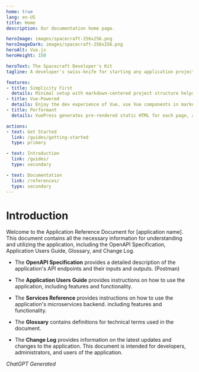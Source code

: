 ```yaml
---
home: true
lang: en-US
title: Home
description: Our documentation home page. 

heroImage: images/spacecraft-256x256.png
heroImageDark: images/spacecraft-256x256.png
heroAlt: Vue.js
heroHeight: 150

heroText: The Spacecraft Developer's Kit
tagline: A developer's swiss-knife for starting any application project off consistently.

features:
- title: Simplicity First
  details: Minimal setup with markdown-centered project structure helps you focus on writing.
- title: Vue-Powered
  details: Enjoy the dev experience of Vue, use Vue components in markdown, and develop custom themes with Vue.
- title: Performant
  details: VuePress generates pre-rendered static HTML for each page, and runs as an SPA once a page is loaded.

actions:
- text: Get Started
  link: /guides/getting-started
  type: primary

- text: Introduction
  link: /guides/
  type: secondary

- text: Documentation
  link: /references/
  type: secondary
---
```


# Introduction

Welcome to the Application Reference Document for [application name]. This document contains all the necessary
information for understanding and utilizing the application, including the OpenAPI Specification, Application Users
Guide, Glossary, and Change Log.

- The **OpenAPI Specification** provides a detailed description of the application's API endpoints and their inputs
  and outputs. (Postman)

- The **Application Users Guide** provides instructions on how to use the application, including features and
  functionality.

- The **Services Reference** provides instructions on how to use the application's microservices backend. including
  features and functionality.

- The **Glossary** contains definitions for technical terms used in the document.

- The **Change Log** provides information on the latest updates and changes to the application.
  This document is intended for developers, administrators, and users of the application.

_ChatGPT Generated_